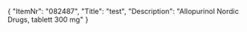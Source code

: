 {
  "ItemNr": "082487",
  "Title": "test",
  "Description": "Allopurinol Nordic Drugs, tablett 300 mg"
}